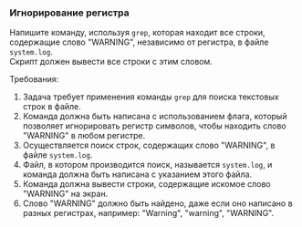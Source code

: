 
### Игнорирование регистра

Напишите команду, используя `grep`, которая находит все строки, содержащие слово "WARNING", независимо от регистра, в файле `system.log`.\
Скрипт должен вывести все строки с этим словом.

Требования:
1. Задача требует применения команды `grep` для поиска текстовых строк в файле. 
2. Команда должна быть написана с использованием флага, который позволяет игнорировать регистр символов, чтобы находить слово "WARNING" в любом регистре. 
3. Осуществляется поиск строк, содержащих слово "WARNING", в файле `system.log`. 
4. Файл, в котором производится поиск, называется `system.log`, и команда должна быть написана с указанием этого файла. 
5. Команда должна вывести строки, содержащие искомое слово "WARNING" на экран. 
6. Слово "WARNING" должно быть найдено, даже если оно написано в разных регистрах, например: "Warning", "warning", "WARNING".